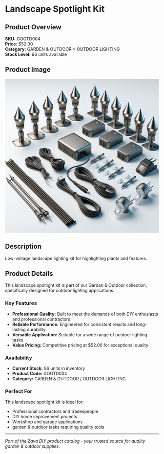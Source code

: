# Landscape Spotlight Kit

## Product Overview

**SKU:** GOOTD004  
**Price:** $52.00  
**Category:** GARDEN & OUTDOOR > OUTDOOR LIGHTING  
**Stock Level:** 96 units available  

## Product Image

![Landscape Spotlight Kit](https://raw.githubusercontent.com/microsoft/ai-tour-26-zava-diy-dataset-plus-mcp/refs/heads/main/images/garden_%26_outdoor_outdoor_lighting_landscape_spotlight_kit_20250621_125651.png)

## Description

Low-voltage landscape lighting kit for highlighting plants and features.

## Product Details

This landscape spotlight kit is part of our Garden & Outdoor collection, specifically designed for outdoor lighting applications. 

### Key Features

- **Professional Quality:** Built to meet the demands of both DIY enthusiasts and professional contractors
- **Reliable Performance:** Engineered for consistent results and long-lasting durability
- **Versatile Application:** Suitable for a wide range of outdoor lighting tasks
- **Value Pricing:** Competitive pricing at $52.00 for exceptional quality

### Availability

- **Current Stock:** 96 units in inventory
- **Product Code:** GOOTD004
- **Category:** GARDEN & OUTDOOR / OUTDOOR LIGHTING

### Perfect For

This landscape spotlight kit is ideal for:
- Professional contractors and tradespeople
- DIY home improvement projects  
- Workshop and garage applications
- garden & outdoor tasks requiring quality tools

---

*Part of the Zava DIY product catalog - your trusted source for quality garden & outdoor supplies.*
